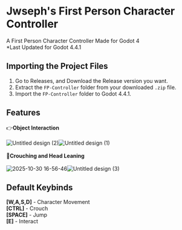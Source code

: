 
# Jwseph's First Person Character Controller

A First Person Character Controller Made for Godot 4<br>
*Last Updated for Godot 4.4.1 



## Importing the Project Files
1. Go to Releases, and Download the Release version you want.
2. Extract the ``FP-Controller`` folder from your downloaded ``.zip`` file. 
3. Import the ``FP-Controller`` folder to Godot 4.4.1.
    
## Features

👉**Object Interaction**<br>
<br>
![Untitled design (2)](https://github.com/user-attachments/assets/940b311f-6d1e-4366-b4c5-5cb4184a7858)![Untitled design (1)](https://github.com/user-attachments/assets/a7e6d57b-790f-424c-a20e-e4c9b967762d)
<br>
<br>
👀**Crouching and Head Leaning**<br>
<br>
![2025-10-30 16-56-46](https://github.com/user-attachments/assets/25721c89-5521-4c45-9890-60db1073846b)![Untitled design (3)](https://github.com/user-attachments/assets/7d21e07a-ae03-4188-8d79-a9cdc1cf3330)

## Default Keybinds

**[W,A,S,D]** - Character Movement<br>
**[CTRL]** - Crouch<br>
**[SPACE]** - Jump<br>
**[E]** - Interact<br>


